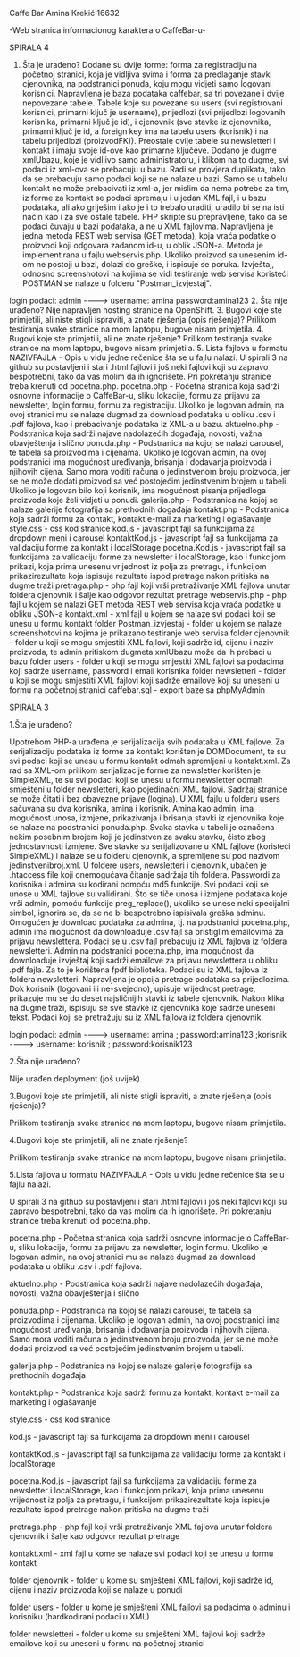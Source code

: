 Caffe Bar
Amina Krekić 16632

-Web stranica informacionog karaktera o CaffeBar-u-

SPIRALA 4

1. Šta je urađeno?
Dodane su dvije forme: forma za registraciju na početnoj stranici, koja je vidljiva svima i forma za predlaganje stavki cjenovnika, na podstranici ponuda, koju mogu vidjeti samo logovani korisnici. 
Napravljena je baza podataka caffebar, sa tri povezane  i dvije nepovezane tabele. Tabele koje su povezane su users (svi registrovani korisnici, primarni ključ je username), prijedlozi (svi prijedlozi logovanih korisnika, primarni ključ je id), i cjenovnik (sve stavke iz cjenovnika, primarni ključ je id, a foreign key ima na tabelu users (korisnik) i na tabelu prijedlozi (proizvodFK)). Preostale dvije tabele su newsletteri i kontakt i imaju svoje id-ove kao primarne ključeve. 
Dodano je dugme xmlUbazu, koje je vidljivo samo administratoru, i klikom na to dugme, svi podaci iz xml-ova se prebacuju u bazu. Radi se provjera duplikata, tako da se prebacuju samo podaci koji se ne nalaze u bazi. Samo se u tabelu kontakt ne može prebacivati iz xml-a, jer mislim da nema potrebe za tim, iz forme za kontakt se podaci spremaju i u jedan XML fajl, i u bazu podataka, ali ako griješim i ako je i to trebalo uraditi, uradilo bi se na isti način kao i za sve ostale tabele.
PHP skripte su prepravljene, tako da se podaci čuvaju u bazi podataka, a ne u XML fajlovima. 
Napravljena je jedna metoda REST web servisa (GET metoda), koja vraća podatke o proizvodi koji odgovara zadanom id-u, u oblik JSON-a. Metoda je implementirana u fajlu webservis.php. Ukoliko proizvod sa unesenim id-om ne postoji u bazi, dolazi do greške, i ispisuje se poruka. 
Izvještaj, odnosno screenshotovi na kojima se vidi testiranje web servisa koristeći POSTMAN se nalaze u folderu "Postman_izvjestaj". 

login podaci: 
admin ----> username: amina
		password:amina123
2. Šta nije urađeno?
Nije napravljen hosting stranice na OpenShift.
3. Bugovi koje ste primjetili, ali niste stigli ispraviti, a znate rješenja (opis rješenja)?
Prilikom testiranja svake stranice na mom laptopu, bugove nisam primjetila.
4. Bugovi koje ste primjetili, ali ne znate rješenje?
Prilikom testiranja svake stranice na mom laptopu, bugove nisam primjetila.
5. Lista fajlova u formatu NAZIVFAJLA - Opis u vidu jedne rečenice šta se u fajlu nalazi.
U spirali 3 na github su postavljeni i stari .html fajlovi i još neki fajlovi koji su zapravo bespotrebni, tako da vas molim da ih ignorišete. Pri pokretanju stranice treba krenuti od pocetna.php.
pocetna.php - Početna stranica koja sadrži osnovne informacije o CaffeBar-u, sliku lokacije, formu za prijavu za newsletter, login formu, formu za registraciju. Ukoliko je logovan admin, na ovoj stranici mu se nalaze dugmad za download podataka u obliku .csv i .pdf fajlova, kao i prebacivanje podataka iz XML-a u bazu.
aktuelno.php - Podstranica koja sadrži najave nadolazećih događaja, novosti, važna obavještenja i slično
ponuda.php - Podstranica na kojoj se nalazi carousel, te tabela sa proizvodima i cijenama. Ukoliko je logovan admin, na ovoj podstranici ima mogućnost uređivanja, brisanja i dodavanja proizvoda i njihovih cijena. Samo mora voditi računa o jedinstvenom broju proizvoda, jer se ne može dodati proizvod sa već postojećim jedinstvenim brojem u tabeli. Ukoliko je logovan bilo koji korisnik, ima mogućnost pisanja prijedloga proizvoda koje želi vidjeti u ponudi. 
galerija.php - Podstranica na kojoj se nalaze galerije fotografija sa prethodnih događaja
kontakt.php - Podstranica koja sadrži formu za kontakt, kontakt e-mail za marketing i oglašavanje
style.css - css kod stranice
kod.js - javascript fajl sa funkcijama za dropdown meni i carousel
kontaktKod.js - javascript fajl sa funkcijama za validaciju forme za kontakt i localStorage
pocetna.Kod.js - javascript fajl sa funkcijama za validaciju forme za newsletter i localStorage, kao i funkcijom prikazi, koja prima unesenu vrijednost iz polja za pretragu, i funkcijom prikazirezultate koja ispisuje rezultate ispod pretrage nakon pritiska na dugme traži
pretraga.php - php fajl koji vrši pretraživanje XML fajlova unutar foldera cjenovnik i šalje kao odgovor rezultat pretrage
webservis.php - php fajl u kojem se nalazi GET metoda REST web servisa koja vraća podatke u obliku JSON-a
kontakt.xml - xml fajl u kojem se nalaze svi podaci koji se unesu u formu kontakt
folder Postman_izvjestaj - folder u kojem se nalaze screenshotovi na kojima je prikazano testiranje web servisa
folder cjenovnik - folder u koji se mogu smjestiti XML fajlovi, koji sadrže id, cijenu i naziv proizvoda, te admin pritiskom dugmeta xmlUbazu može da ih prebaci u bazu 
folder users - folder u koji se mogu smjestiti XML fajlovi sa podacima koji sadrže username, password i email korisnika 
folder newsletteri - folder u koji se mogu smjestiti XML fajlovi koji sadrže emailove koji su uneseni u formu na početnoj stranici 
caffebar.sql -  export baze sa phpMyAdmin


SPIRALA 3

1.Šta je urađeno?

Upotrebom PHP-a urađena je serijalizacija svih podataka u XML fajlove. Za serijalizaciju podataka iz forme za kontakt korišten je DOMDocument, te su svi podaci koji se unesu u formu kontakt odmah spremljeni u kontakt.xml. Za rad sa XML-om prilikom serijalizacije forme za newsletter korišten je SimpleXML, te su svi podaci koji se unesu u formu newsletter odmah smješteni u folder newsletteri, kao pojedinačni XML fajlovi. 
Sadržaj stranice se može čitati i bez obavezne prijave (logina). U XML fajlu u folderu users sačuvana su dva korisnika, amina i korisnik. Amina kao admin, ima mogućnost unosa, izmjene, prikazivanja i brisanja stavki iz cjenovnika koje se nalaze na podstranici ponuda.php. Svaka stavka u tabeli je označena nekim posebnim brojem koji je jedinstven za svaku stavku, čisto zbog jednostavnosti izmjene. Sve stavke su serijalizovane u XML fajlove (koristeći SimpleXML) i nalaze se u folderu cjenovnik, a spremljene su pod nazivom jedinstvenibroj.xml. U foldere users, newsletteri i cjenovnik, ubačen je .htaccess file koji onemogućava čitanje sadržaja tih foldera. Passwordi za korisnika i admina su kodirani pomoću md5 funkcije. 
Svi podaci koji se unose u XML fajlove su validirani. Što se tiče unosa i izmjene podataka koje vrši admin, pomoću funkcije preg_replace(), ukoliko se unese neki specijalni simbol, ignorira se, da se ne bi bespotrebno ispisivala greška adminu.
Omogućen je download podataka za admina, tj. na podstranici pocetna.php, admin ima mogućnost da downloaduje .csv fajl sa pristiglim emailovima za prijavu newslettera. Podaci se u .csv fajl prebacuju iz XML fajlova iz foldera newsletteri. 
Admin na podstranici pocetna.php, ima mogućnost da downloaduje izvještaj koji sadrži emailove za prijavu newslettera u obliku .pdf fajla. Za to je korištena fpdf biblioteka. Podaci su iz XML fajlova iz foldera newsletteri. 
Napravljena je opcija pretrage podataka sa prijedlozima. Dok korisnik (logovani ili ne-svejedno), upisuje vrijednost pretrage, prikazuje mu se do deset najsličnijih stavki iz tabele cjenovnik.  Nakon klika na dugme traži, ispisuju se sve stavke iz cjenovnika koje sadrže uneseni tekst. Podaci koji se pretražuju su iz XML fajlova iz foldera cjenovnik.

login podaci: 
admin ----> username: amina  ;
		password:amina123
  ;korisnik ----> username: korisnik  ;
		password:korisnik123
		
2.Šta nije urađeno?

Nije urađen deployment (još uvijek).

3.Bugovi koje ste primjetili, ali niste stigli ispraviti, a znate rješenja (opis rješenja)?

Prilikom testiranja svake stranice na mom laptopu, bugove nisam primjetila.

4.Bugovi koje ste primjetili, ali ne znate rješenje?

Prilikom testiranja svake stranice na mom laptopu, bugove nisam primjetila.

5.Lista fajlova u formatu NAZIVFAJLA - Opis u vidu jedne rečenice šta se u fajlu nalazi.

U spirali 3 na github su postavljeni i stari .html fajlovi i još neki fajlovi koji su zapravo bespotrebni, tako da vas molim da ih ignorišete. Pri pokretanju stranice treba krenuti od pocetna.php.

pocetna.php - Početna stranica koja sadrži osnovne informacije o CaffeBar-u, sliku lokacije, formu za prijavu za newsletter, login formu. Ukoliko je logovan admin, na ovoj stranici mu se nalaze dugmad za download podataka u obliku .csv i .pdf fajlova.

aktuelno.php - Podstranica koja sadrži najave nadolazećih događaja, novosti, važna obavještenja i slično

ponuda.php - Podstranica na kojoj se nalazi carousel, te tabela sa proizvodima i cijenama. Ukoliko je logovan admin, na ovoj podstranici ima mogućnost uređivanja, brisanja i dodavanja proizvoda i njihovih cijena. Samo mora voditi računa o jedinstvenom broju proizvoda, jer se ne može dodati proizvod sa već postojećim jedinstvenim brojem u tabeli.  

galerija.php - Podstranica na kojoj se nalaze galerije fotografija sa prethodnih događaja

kontakt.php - Podstranica koja sadrži formu za kontakt, kontakt e-mail za marketing i oglašavanje

style.css - css kod stranice

kod.js - javascript fajl sa funkcijama za dropdown meni i carousel

kontaktKod.js - javascript fajl sa funkcijama za validaciju forme za kontakt i localStorage

pocetna.Kod.js - javascript fajl sa funkcijama za validaciju forme za newsletter i localStorage, kao i funkcijom prikazi, koja prima unesenu vrijednost iz polja za pretragu, i funkcijom prikazirezultate koja ispisuje rezultate ispod pretrage nakon pritiska na dugme traži

pretraga.php - php fajl koji vrši pretraživanje XML fajlova unutar foldera cjenovnik i šalje kao odgovor rezultat pretrage

kontakt.xml - xml fajl u kome se nalaze svi podaci koji se unesu u formu kontakt

folder cjenovnik - folder u kome su smješteni XML fajlovi, koji sadrže id, cijenu i naziv proizvoda koji se nalaze u ponudi

folder users - folder u kome je smješteni XML fajlovi sa podacima o adminu i korisniku (hardkodirani podaci u XML)

folder newsletteri - folder u kome su smješteni XML fajlovi koji sadrže emailove koji su uneseni u formu na početnoj stranici 
